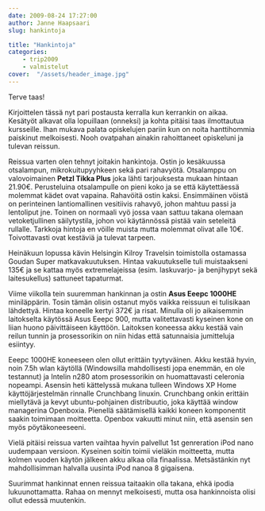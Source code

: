 ```yaml
---
date: 2009-08-24 17:27:00
author: Janne Haapsaari
slug: hankintoja

title: "Hankintoja"
categories:
    - trip2009
    - valmistelut
cover:  "/assets/header_image.jpg"
---
```


Terve taas!

Kirjoittelen tässä nyt pari postausta kerralla kun kerrankin on aikaa.
Kesätyöt alkavat olla lopuillaan (onneksi) ja kohta pitäisi taas ilmottautua
kursseille. Ihan mukava palata opiskelujen pariin kun on noita hanttihommia
paiskinut melkoisesti. Nooh ovatpahan ainakin rahoittaneet opiskeluni ja
tulevan reissun.

Reissua varten olen tehnyt joitakin hankintoja. Ostin jo kesäkuussa
otsalampun, mikrokuitupyyhkeen sekä pari rahavyötä. Otsalamppu on
valovoimainen **Petzl Tikka Plus** joka lähti tarjouksesta mukaan hintaan
21.90€. Perusteluina otsalampulle on pieni koko ja se että käytettäessä
molemmat kädet ovat vapaina. Rahavöitä ostin kaksi. Ensimmäinen vöistä on
perinteinen lantiomallinen vesitiivis rahavyö, johon mahtuu passi ja
lentoliput jne. Toinen on normaali vyö jossa vaan sattuu takana olemaan
vetoketjullinen säilytystila, johon voi käytännössä pistää vain seteleitä
rullalle. Tarkkoja hintoja en vöille muista mutta molemmat olivat alle 10€.
Toivottavasti ovat kestäviä ja tulevat tarpeen.

Heinäkuun lopussa kävin Helsingin Kilroy Travelsin toimistolla ostamassa
Goudan Super matkavakuutuksen. Hintaa vakuutukselle tuli muistaakseni 135€ ja
se kattaa myös extremelajeissa (esim. laskuvarjo- ja benjihypyt sekä
laitesukellus) sattuneet tapaturmat.

Viime viikolla tein suuremman hankinnan ja ostin **Asus Eeepc 1000HE**
miniläppärin. Tosin tämän olisin ostanut myös vaikka reissuun ei tulisikaan
lähdettyä. Hintaa koneelle kertyi 372€ ja risat. Minulla oli jo aikaisemmin
laitokselta käytössä Asus Eeepc 900, mutta valitettavasti kyseinen kone on
liian huono päivittäiseen käyttöön. Laitoksen koneessa akku kestää vain reilun
tunnin ja prosessorikin on niin hidas että satunnaisia jumitteluja esiintyy.

Eeepc 1000HE koneeseen olen ollut erittäin tyytyväinen. Akku kestää hyvin,
noin 7.5h wlan käytöllä (Windowsilla mahdollisesti jopa enemmän, en ole
testannut) ja Intelin n280 atom prosessorikin on huomattavasti celeronia
nopeampi. Asensin heti kättelyssä mukana tulleen Windows XP Home
käyttöjärjestelmän rinnalle Crunchbang linuxin. Crunchbang onkin erittäin
miellytävä ja kevyt ubuntu-pohjainen distribuutio, joka käyttää window
managerina Openboxia. Pienellä säätämisellä kaikki koneen komponentit saakin
toimimaan moitteetta. Openbox vakuutti minut niin, että asensin sen myös
pöytäkoneeseeni.

Vielä pitäisi reissua varten vaihtaa hyvin palvellut 1st genreration iPod nano
uudempaan versioon. Kyseinen soitin toimii vieläkin moitteetta, mutta kolmen
vuoden käytön jälkeen akku alkaa olla finaalissa. Metsästänkin nyt
mahdollisimman halvalla uusinta iPod nanoa 8 gigaisena.

Suurimmat hankinnat ennen reissua taitaakin olla takana, ehkä ipodia
lukuunottamatta. Rahaa on mennyt melkoisesti, mutta osa hankinnoista olisi
ollut edessä muutenkin.
